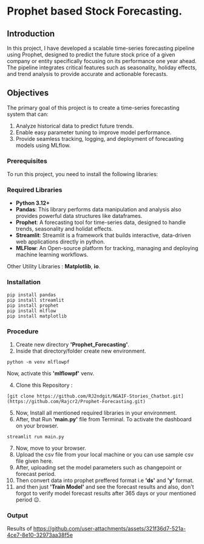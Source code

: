 # Prophet based Stock Forecasting.

## Introduction

In this project, I have developed a scalable time-series forecasting pipeline using Prophet, designed to predict the future stock price of a given company or entity specifically focusing on its performance one year ahead. The pipeline integrates critical features such as seasonality, holiday effects, and trend analysis to provide accurate and actionable forecasts.

## Objectives

The primary goal of this project is to create a time-series forecasting system that can:
   1. Analyze historical data to predict future trends.
   2. Enable easy parameter tuning to improve model performance.
   3. Provide seamless tracking, logging, and deployment of forecasting models using MLflow.

### Prerequisites
To run this project, you need to install the following libraries:
### Required Libraries

- **Python 3.12+**
- **Pandas**: This library performs data manipulation and analysis also provides powerful data structures like dataframes.
- **Prophet**: A forecasting tool for time-series data, designed to handle trends, seasonality and holidat effects.
- **Streamlit**: Streamlit is a framework that builds interactive, data-driven web applications directly in python. 
- **MLFlow**: An Open-source platform for tracking, managing and deploying machine learning workflows.

Other Utility Libraries : **Matplotlib**, **io**.

### Installation

   ```
   pip install pandas
   pip install streamlit
   pip install prophet
   pip install mlflow
   pip install matplotlib
   ```

### Procedure

1.   Create new directory **'Prophet_Forecasting'**.
2.   Inside that directory/folder create new environment.
   
   ```
   python -m venv mlflowpf
   ```

  Now, activate this **'mlflowpf'** venv.
  
4.   Clone this Repository :

   ```
   [git clone https://github.com/RJ2ndgit/NGAIF-Stories_Chatbot.git](https://github.com/Rajcr2/Prophet-Forecasting.git)
   ```
5.   Now, Install all mentioned required libraries in your environment.
6.   After, that Run **'main.py'** file from Terminal. To activate the dashboard on your browser.
   ```
   streamlit run main.py
   ``` 
7. Now, move to your browser.
8. Upload the csv file from your local machine or you can use sample csv file given here.
9. After, uploading set the model parameters such as changepoint or forecast period.
10. Then convert data into prophet preffered format i.e **'ds'** and **'y'** format.
11. and then just **'Train Model'** and see the forecast results and also, don't forgot to verify model forecast results after 365 days or your mentioned period 😉. 



### Output

Results of 
https://github.com/user-attachments/assets/321f36d7-521a-4ce7-8e10-32973aa38f5e


